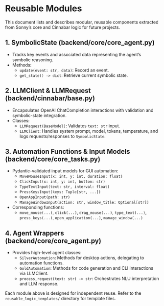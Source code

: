 # Reusable Modules
This document lists and describes modular, reusable components extracted from Sonny’s core and Cinnabar logic for future projects.

## 1. SymbolicState (backend/core/core_agent.py)
- Tracks key events and associated data representing the agent’s symbolic reasoning.
- Methods:
  - `update(event: str, data)`: Record an event.
  - `get_state() -> dict`: Retrieve current symbolic state.

## 2. LLMClient & LLMRequest (backend/cinnabar/base.py)
- Encapsulates OpenAI ChatCompletion interactions with validation and symbolic-state integration.
- Classes:
  - `LLMRequest(BaseModel)`: Validates `text: str` input.
  - `LLMClient`: Handles system prompt, model, tokens, temperature, and logs requests/responses to `SymbolicState`.

## 3. Automation Functions & Input Models (backend/core/core_tasks.py)
- Pydantic-validated input models for GUI automation:
  - `MoveMouseInput(x: int, y: int, duration: float)`
  - `ClickInput(x: int, y: int, button: str)`
  - `TypeTextInput(text: str, interval: float)`
  - `PressKeysInput(keys: Tuple[str, ...])`
  - `OpenAppInput(path: str)`
  - `ManageWindowInput(action: str, window_title: Optional[str])`
- Corresponding functions:
  - `move_mouse(...)`, `click(...)`, `drag_mouse(...)`, `type_text(...)`, `press_keys(...)`, `open_application(...)`, `manage_window(...)`

## 4. Agent Wrappers (backend/core/core_agent.py)
- Provides high-level agent classes:
  - `SilverAutomation`: Methods for desktop actions, delegating to automation functions.
  - `GoldAutomation`: Methods for code generation and CLI interactions via LLMClient.
  - `process_request(text: str) -> str`: Orchestrates NLU interpretation and LLM response.

Each module above is designed for independent reuse. Refer to the `reusable_logic_templates/` directory for template files.